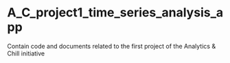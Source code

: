 # A_C_project1_time_series_analysis_app
Contain code and documents related to the first project of the Analytics &amp; Chill initiative
